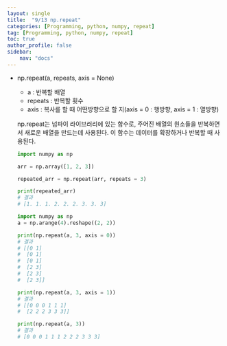 ```yaml
---
layout: single
title:  "9/13 np.repeat"
categories: [Programming, python, numpy, repeat]
tag: [Programming, python, numpy, repeat]
toc: true
author_profile: false
sidebar:
    nav: "docs"
---
```


* np.repeat(a, repeats, axis = None)

  * a : 반복할 배열
  * repeats : 반복할 횟수
  * axis : 복사를 할 때 어떤방향으로 할 지(axis = 0 : 행방향, axis = 1 : 열방향)

  np.repeat는 넘파이 라이브러리에 있는 함수로, 주어진 배열의 원소들을 반복하면서 새로운 배열을 만드는데 사용된다. 이 함수는 데이터를 확장하거나 반복할 때 사용된다.

  ```python
  import numpy as np
  
  arr = np.array([1, 2, 3])
  
  repeated_arr = np.repeat(arr, repeats = 3)
  
  print(repeated_arr)
  # 결과
  # [1. 1. 1. 2. 2. 2. 3. 3. 3]
  ```

  ```python
  import numpy as np
  a = np.arange(4).reshape((2, 2))
  
  print(np.repeat(a, 3, axis = 0))
  # 결과 
  # [[0 1]
  #  [0 1]
  #  [0 1]
  #  [2 3]
  #  [2 3]
  #  [2 3]]
  
  print(np.repeat(a, 3, axis = 1))
  # 결과
  # [[0 0 0 1 1 1]
  #  [2 2 2 3 3 3]]
  
  print(np.repeat(a, 3))
  # 결과
  # [0 0 0 1 1 1 2 2 2 3 3 3]
  ```

  